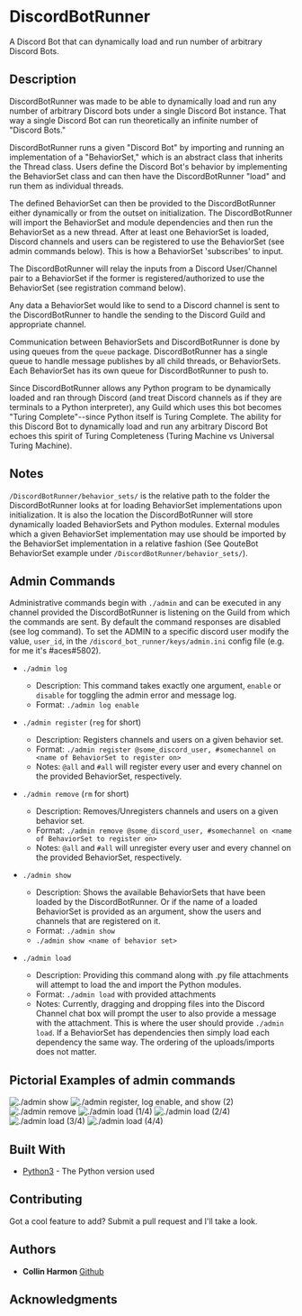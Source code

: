 # DiscordBotRunner

A Discord Bot that can dynamically load and run number of arbitrary Discord Bots.

## Description
DiscordBotRunner was made to be able to dynamically load and run any number of arbitrary Discord bots under a single Discord Bot instance. That way a single Discord Bot can run theoretically an infinite number of "Discord Bots."

DiscordBotRunner runs a given "Discord Bot" by importing and running an implementation of a "BehaviorSet," which is an abstract class that inherits the Thread class. Users define the Discord Bot's behavior by implementing the BehaviorSet class and can then have the DiscordBotRunner "load" and run them as individual threads.

The defined BehaviorSet can then be provided to the DiscordBotRunner either dynamically or from the outset on initialization. The DiscordBotRunner will import the BehaviorSet and module dependencies and then run the BehaviorSet as a new thread.
After at least one BehaviorSet is loaded, Discord channels and users can be registered to use the BehaviorSet (see admin commands below). This is how a BehaviorSet 'subscribes' to input. 

The DiscordBotRunner will relay the inputs from a Discord User/Channel pair to a BehaviorSet if the former is registered/authorized to use the BehaviorSet (see registration command below).

Any data a BehaviorSet would like to send to a Discord channel is sent to the DiscordBotRunner to handle the sending to the Discord Guild and appropriate channel.

Communication between BehaviorSets and DiscordBotRunner is done by using queues from the `queue` package. DiscordBotRunner has a single queue to handle message publishes by all child threads, or BehaviorSets. Each BehaviorSet has its own queue for DiscordBotRunner to push to.


Since DiscordBotRunner allows any Python program to be dynamically loaded and ran through Discord (and treat Discord channels as if they are terminals to a Python interpreter), any Guild which uses this bot becomes "Turing Complete"--since Python itself is Turing Complete. The ability for this Discord Bot to dynamically load and run any arbitrary Discord Bot echoes this spirit of Turing Completeness (Turing Machine vs Universal Turing Machine).

## Notes

`/DiscordBotRunner/behavior_sets/` is the relative path to the folder the DiscordBotRunner looks at for loading BehaviorSet implementations upon initialization. It is also the location the DiscordBotRunner will store dynamically loaded BehaviorSets and Python modules. External modules which a given BehaviorSet implementation may use should be imported by the BehaviorSet implementation in a relative fashion (See QouteBot BehaviorSet example under `/DiscordBotRunner/behavior_sets/`). 

## Admin Commands

Administrative commands begin with `./admin` and can be executed in any channel provided the DiscordBotRunner is listening on the Guild from which the commands are sent. By default the command responses are disabled (see log command). To set the ADMIN to a specific discord user modify the value, `user_id`, in the `/discord_bot_runner/keys/admin.ini` config file (e.g. for me it's #aces#5802).

* `./admin log`
  * Description: This command takes exactly one argument, `enable` or `disable` for toggling the admin error and message log.
  * Format:      `./admin log enable`

* `./admin register` (`reg` for short)
	* Description: Registers channels and users on a given behavior set.
	* Format:      `./admin register @some_discord_user, #somechannel on <name of BehaviorSet to register on>`
	* Notes:       `@all` and `#all` will register every user and every channel on the provided BehaviorSet, respectively.

* `./admin remove` (`rm` for short)
	* Description: Removes/Unregisters channels and users on a given behavior set.
	* Format:      `./admin remove @some_discord_user, #somechannel on <name of BehaviorSet to register on>`
	* Notes:       `@all` and `#all` will unregister every user and every channel on the provided BehaviorSet, respectively.

* `./admin show`
	* Description: Shows the available BehaviorSets that have been loaded by the DiscordBotRunner. Or if the name of a loaded BehaviorSet is provided as an argument, show the users and channels that are registered on it.
	* Format:      `./admin show`
  * `./admin show <name of behavior set>`

* `./admin load`
  * Description: Providing this command along with .py file attachments will attempt to load the and import the Python modules.
  * Format:      `./admin load` with provided attachments
  * Notes:       Currently, dragging and dropping files into the Discord Channel chat box will prompt the user to also provide a message with the attachment. This is where the user should provide `./admin load`. If a BehaviorSet has dependencies then simply load each dependency the same way. The ordering of the uploads/imports does not matter.

## Pictorial Examples of admin commands

![`./admin show`](img/admin_show_1.png)
![`./admin register, log enable, and show (2)`](img/admin_show_2.png)
![`./admin remove`](img/admin_remove.png)
![`./admin load (1/4)`](img/admin_load_1.png)
![`./admin load (2/4)`](img/admin_load_2.png)
![`./admin load (3/4)`](img/admin_load_3_1.png)
![`./admin load (4/4)`](img/admin_load_3_2.png)


## Built With

* [Python3](https://www.python.org/) - The Python version used

## Contributing

Got a cool feature to add? Submit a pull request and I'll take a look.

## Authors

* **Collin Harmon** [Github](https://github.com/CollinHarmon)

## Acknowledgments


